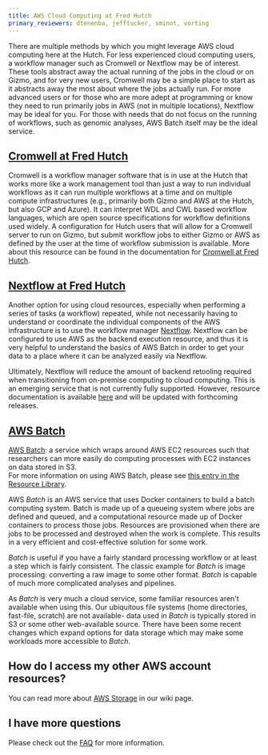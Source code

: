 ```yaml
---
title: AWS Cloud Computing at Fred Hutch
primary_reviewers: dtenenba, jefftucker, sminot, vorting
---
```


There are multiple methods by which you might leverage AWS cloud computing here at the Hutch.  For less experienced cloud computing users, a workflow manager such as Cromwell or Nextflow may be of interest.  These tools abstract away the actual running of the jobs in the cloud or on Gizmo, and for very new users, Cromwell may be a simple place to start as it abstracts away the most about where the jobs actually run.  For more advanced users or for those who are more adept at programming or know they need to run primarily jobs in AWS (not in multiple locations), Nextflow may be ideal for you.  For those with needs that do not focus on the running of workflows, such as genomic analyses, AWS Batch itself may be the ideal service.  

## [Cromwell at Fred Hutch](/compdemos/Cromwell/)
Cromwell is a workflow manager software that is in use at the Hutch that works more like a work management tool than just a way to run individual workflows as it can run multiple workflows at a time and on multiple compute infrastructures (e.g., primarily both Gizmo and AWS at the Hutch, but also GCP and Azure).  It can interpret WDL and CWL based workflow languages, which are open source specifications for workflow definitions used widely.  A configuration for Hutch users that will allow for a Cromwell server to run on Gizmo, but submit workflow jobs to either Gizmo or AWS as defined by the user at the time of workflow submission is available.  More about this resource can be found in the documentation for [Cromwell at Fred Hutch](/compdemos/Cromwell/).

## [Nextflow at Fred Hutch](/compdemos/nextflow/)

Another option for using cloud resources, especially when performing a series of tasks (a workflow) repeated, while not necessarily having to understand or coordinate the individual components of the AWS infrastructure is to use the workflow manager [Nextflow](https://www.nextflow.io/).  Nextflow can be configured to use AWS as the backend execution resource, and thus it is very helpful to understand the basics of AWS Batch in order to get your data to a place where it can be analyzed easily via Nextflow.

Ultimately, Nextflow will reduce the amount of backend retooling required when transitioning from on-premise computing to cloud computing. This is an emerging service that is not currently fully supported. However, resource documentation is available [here](/compdemos/nextflow/) and will be updated with forthcoming releases.

## [AWS Batch](/compdemos/aws-batch/)

[AWS Batch](https://aws.amazon.com/batch/): a service which wraps around AWS EC2 resources such that researchers can more easily do computing processes with EC2 instances on data stored in S3.  
For more information on using AWS Batch, please see [this entry in the Resource Library](/compdemos/aws-batch/). 

AWS _Batch_ is an AWS service that uses Docker containers to build a batch
computing system.  Batch is made up of a queueing system where jobs are defined
and queued, and a computational resource made up of Docker containers to
process those jobs.  Resources are provisioned when there are jobs to be
processed and destroyed when the work is complete.  This results in a very
efficient and cost-effective solution for some work.

_Batch_ is useful if you have a fairly standard processing workflow or at least
a step which is fairly consistent.  The classic example for _Batch_ is image
processing: converting a raw image to some other format.  _Batch_ is capable of
much more complicated analyses and pipelines.

As _Batch_ is very much a cloud service, some familiar resources aren't
available when using this.  Our ubiquitous file systems (home directories,
fast-file, scratch) are not available- data used in _Batch_ is typically stored
in S3 or some other web-available source.  There have been some recent changes which
expand options for data storage which may make some workloads more accessible
to _Batch_.


## How do I access my other AWS account resources?

You can read more about [AWS Storage](/scicomputing/store_objectstore/) in our wiki page.  

## I have more questions

Please check out the [FAQ](/compdemos/cloud-faq/) for more information.
